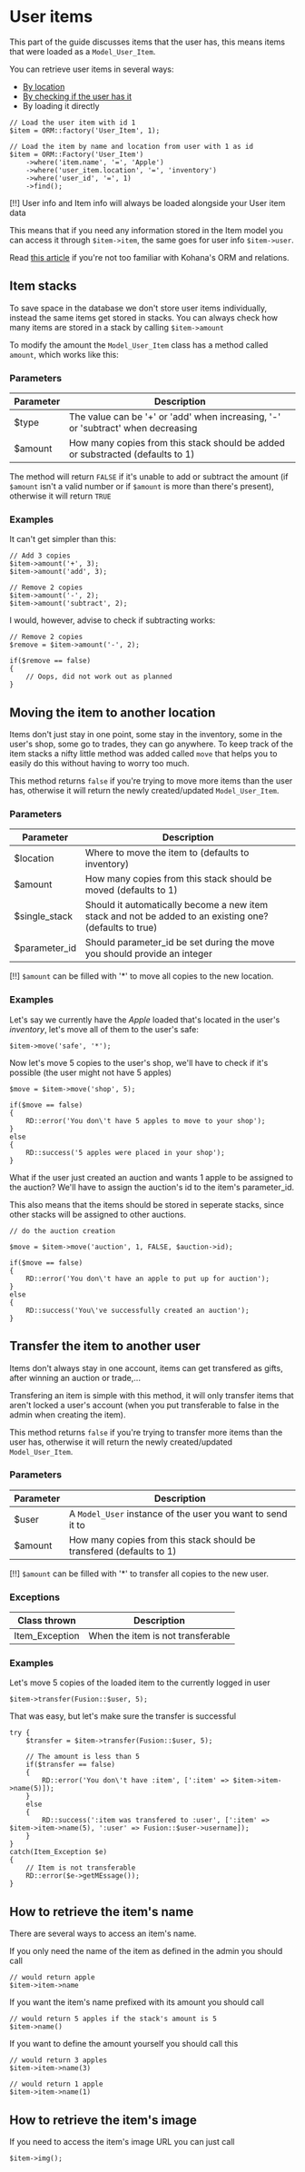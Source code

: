 # User items

This part of the guide discusses items that the user has, this means items that were loaded as a `Model_User_Item`.

You can retrieve user items in several ways:

 - [By location](items/helper#how-to-retrieve-items-by-location)
 - [By checking if the user has it](items/helper#check-if-the-user-has-the-item)
 - By loading it directly

~~~
// Load the user item with id 1
$item = ORM::factory('User_Item', 1);

// Load the item by name and location from user with 1 as id
$item = ORM::Factory('User_Item')
	->where('item.name', '=', 'Apple')
	->where('user_item.location', '=', 'inventory')
	->where('user_id', '=', 1)
	->find();
~~~

[!!] User info and Item info will always be loaded alongside your User item data

This means that if you need any information stored in the Item model you can access it through `$item->item`, the same
goes for user info `$item->user`.

Read [this article](https://github.com/jheathco/kohana-orm/wiki) if you're not too familiar with Kohana's ORM and relations.

## Item stacks

To save space in the database we don't store user items individually, instead the same items get stored in stacks.
You can always check how many items are stored in a stack by calling `$item->amount`

To modify the amount the `Model_User_Item` class has a method called `amount`, which works like this:

### Parameters

|Parameter |Description                                                                      |
|----------|---------------------------------------------------------------------------------|
|$type     |The value can be '+' or 'add' when increasing, '-' or 'subtract' when decreasing |
|$amount   |How many copies from this stack should be added or substracted (defaults to 1)   |

The method will return `FALSE` if it's unable to add or subtract the amount (if `$amount` isn't a valid number or if `$amount` is more than
there's present), otherwise it will return `TRUE`

### Examples

It can't get simpler than this:

~~~
// Add 3 copies
$item->amount('+', 3);
$item->amount('add', 3);

// Remove 2 copies
$item->amount('-', 2);
$item->amount('subtract', 2);
~~~

I would, however, advise to check if subtracting works:

~~~
// Remove 2 copies
$remove = $item->amount('-', 2);

if($remove == false)
{
	// Oops, did not work out as planned
}
~~~

## Moving the item to another location

Items don't just stay in one point, some stay in the inventory, some in the user's shop, some go to trades, they can go anywhere.
To keep track of the item stacks a nifty little method was added called `move` that helps you to easily do this without having to worry too much.

This method returns `false` if you're trying to move more items than the user has,
otherwise it will return the newly created/updated `Model_User_Item`.

### Parameters
|Parameter      |Description                                                                                            |
|--------------|--------------------------------------------------------------------------------------------------------|
|$location     |Where to move the item to (defaults to inventory)                                                       |
|$amount       |How many copies from this stack should be moved (defaults to 1)                                         |
|$single_stack |Should it automatically become a new item stack and not be added to an existing one? (defaults to true) |
|$parameter_id |Should parameter_id be set during the move you should provide an integer                                |

[!!] `$amount` can be filled with '*' to move all copies to the new location.

### Examples

Let's say we currently have the *Apple* loaded that's located in the user's *inventory*, let's move all of them to the user's safe:

~~~
$item->move('safe', '*');
~~~

Now let's move 5 copies to the user's shop, we'll have to check if it's possible (the user might not have 5 apples)

~~~
$move = $item->move('shop', 5);

if($move == false)
{
	RD::error('You don\'t have 5 apples to move to your shop');
}
else
{
	RD::success('5 apples were placed in your shop');
}
~~~

What if the user just created an auction and wants 1 apple to be assigned to the auction?
We'll have to assign the auction's id to the item's parameter_id.

This also means that the items should be stored in seperate stacks, since other stacks will be assigned to other auctions.

~~~
// do the auction creation

$move = $item->move('auction', 1, FALSE, $auction->id);

if($move == false)
{
	RD::error('You don\'t have an apple to put up for auction');
}
else
{
	RD::success('You\'ve successfully created an auction');
}
~~~

## Transfer the item to another user

Items don't always stay in one account, items can get transfered as gifts, after winning an auction or trade,...

Transfering an item is simple with this method, it will only transfer items that aren't locked a user's account
(when you put transferable to false in the admin when creating the item).

This method returns `false` if you're trying to transfer more items than the user has,
otherwise it will return the newly created/updated `Model_User_Item`.

### Parameters
|Parameter |Description                                                           |
|----------|----------------------------------------------------------------------|
|$user     |A `Model_User` instance of the user you want to send it to            |
|$amount   |How many copies from this stack should be transfered (defaults to 1)  |

[!!] `$amount` can be filled with '*' to transfer all copies to the new user.

### Exceptions

|Class thrown           |Description                                                                                    |
|-----------------------|-------------------------------------|
|Item_Exception         | When the item is not transferable   |

### Examples

Let's move 5 copies of the loaded item to the currently logged in user

~~~
$item->transfer(Fusion::$user, 5);
~~~

That was easy, but let's make sure the transfer is successful

~~~
try {
	$transfer = $item->transfer(Fusion::$user, 5);

	// The amount is less than 5
	if($transfer == false)
	{
		RD::error('You don\'t have :item', [':item' => $item->item->name(5)]);
	}
	else
	{
		RD::success(':item was transfered to :user', [':item' => $item->item->name(5), ':user' => Fusion::$user->username]);
	}
}
catch(Item_Exception $e)
{
	// Item is not transferable
	RD::error($e->getMEssage());
}

~~~

## How to retrieve the item's name

There are several ways to access an item's name.

If you only need the name of the item as defined in the admin you should call

	// would return apple
	$item->item->name

If you want the item's name prefixed with its amount you should call

	// would return 5 apples if the stack's amount is 5
	$item->name()

If you want to define the amount yourself you should call this

	// would return 3 apples
	$item->item->name(3)

	// would return 1 apple
	$item->item->name(1)

## How to retrieve the item's image

If you need to access the item's image URL you can just call

	$item->img();